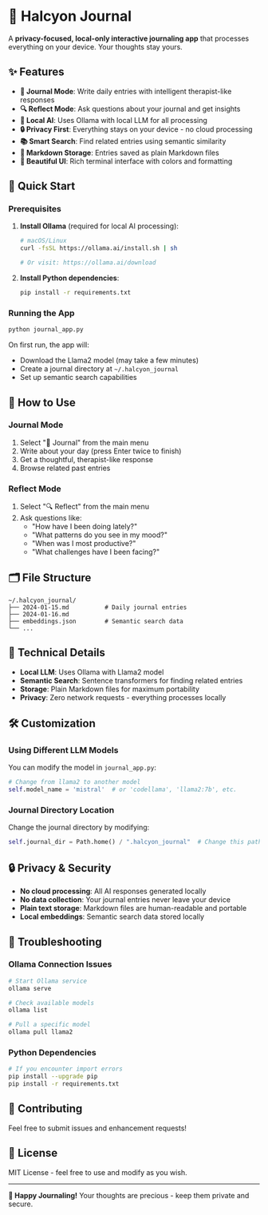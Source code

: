 # 🌟 Halcyon Journal

A **privacy-focused, local-only interactive journaling app** that processes everything on your device. Your thoughts stay yours.

## ✨ Features

- **📝 Journal Mode**: Write daily entries with intelligent therapist-like responses
- **🔍 Reflect Mode**: Ask questions about your journal and get insights
- **🤖 Local AI**: Uses Ollama with local LLM for all processing
- **🔒 Privacy First**: Everything stays on your device - no cloud processing
- **📚 Smart Search**: Find related entries using semantic similarity
- **📄 Markdown Storage**: Entries saved as plain Markdown files
- **🎨 Beautiful UI**: Rich terminal interface with colors and formatting

## 🚀 Quick Start

### Prerequisites

1. **Install Ollama** (required for local AI processing):
   ```bash
   # macOS/Linux
   curl -fsSL https://ollama.ai/install.sh | sh
   
   # Or visit: https://ollama.ai/download
   ```

2. **Install Python dependencies**:
   ```bash
   pip install -r requirements.txt
   ```

### Running the App

```bash
python journal_app.py
```

On first run, the app will:
- Download the Llama2 model (may take a few minutes)
- Create a journal directory at `~/.halcyon_journal`
- Set up semantic search capabilities

## 📖 How to Use

### Journal Mode
1. Select "📝 Journal" from the main menu
2. Write about your day (press Enter twice to finish)
3. Get a thoughtful, therapist-like response
4. Browse related past entries

### Reflect Mode
1. Select "🔍 Reflect" from the main menu
2. Ask questions like:
   - "How have I been doing lately?"
   - "What patterns do you see in my mood?"
   - "When was I most productive?"
   - "What challenges have I been facing?"

## 🗂️ File Structure

```
~/.halcyon_journal/
├── 2024-01-15.md          # Daily journal entries
├── 2024-01-16.md
├── embeddings.json        # Semantic search data
└── ...
```

## 🔧 Technical Details

- **Local LLM**: Uses Ollama with Llama2 model
- **Semantic Search**: Sentence transformers for finding related entries
- **Storage**: Plain Markdown files for maximum portability
- **Privacy**: Zero network requests - everything processes locally

## 🛠️ Customization

### Using Different LLM Models

You can modify the model in `journal_app.py`:

```python
# Change from llama2 to another model
self.model_name = 'mistral'  # or 'codellama', 'llama2:7b', etc.
```

### Journal Directory Location

Change the journal directory by modifying:

```python
self.journal_dir = Path.home() / ".halcyon_journal"  # Change this path
```

## 🔒 Privacy & Security

- **No cloud processing**: All AI responses generated locally
- **No data collection**: Your journal entries never leave your device
- **Plain text storage**: Markdown files are human-readable and portable
- **Local embeddings**: Semantic search data stored locally

## 🐛 Troubleshooting

### Ollama Connection Issues
```bash
# Start Ollama service
ollama serve

# Check available models
ollama list

# Pull a specific model
ollama pull llama2
```

### Python Dependencies
```bash
# If you encounter import errors
pip install --upgrade pip
pip install -r requirements.txt
```

## 🤝 Contributing

Feel free to submit issues and enhancement requests!

## 📄 License

MIT License - feel free to use and modify as you wish.

---

**🌟 Happy Journaling!** Your thoughts are precious - keep them private and secure. 